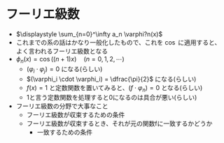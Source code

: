 # フーリエ級数

- $\displaystyle \sum_{n=0}^\infty a_n \varphi?n(x)$
- これまでの系の話はかなり一般化したもので、これを $\cos$ に適用すると、よく言われるフーリエ級数となる
- $\phi_n(x) = \cos\left(\left(n+1\right) x \right)\quad(n=0,1,2,\cdots)$
  - $(\varphi_i \cdot \varphi_j) = 0$ になる(らしい)
  - $(\varphi_i \cdot \varphi_i) = \dfrac{\pi}{2}$ になる(らしい)
  - $f(x)=1$ と定数関数を置いてみると、$(f \cdot \varphi_n) = 0$ となる(らしい)
  - 1と言う定数関数を処理すると0になるのは具合が悪い(らしい)
- フーリエ級数の分野で大事なこと
  - フーリエ級数が収束するための条件
  - フーリエ級数が収束するとき、それが元の関数fに一致するかどうか
    - 一致するための条件
